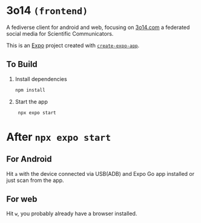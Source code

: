 # 3o14 `(frontend)`

A fediverse client for android and web, focusing on [3o14.com](https://3o14.com) a federated social media for Scientific Communicators.

This is an [Expo](https://expo.dev) project created with [`create-expo-app`](https://www.npmjs.com/package/create-expo-app).

## To Build

1. Install dependencies

   ```bash
   npm install
   ```

2. Start the app

   ```bash
    npx expo start
   ```

# After `npx expo start`

## For Android

Hit `a` with the device connected via USB(ADB) and Expo Go app installed or just scan from the app.

## For web

Hit `w`, you probably already have a browser installed.
